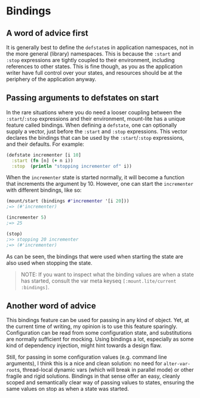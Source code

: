 # Bindings

## A word of advice first

It is generally best to define the `defstate`s in application namespaces, not in the more general (library) namespaces.
This is because the `:start` and `:stop` expressions are tightly coupled to their environment, including references to other states.
This is fine though, as you as the application writer have full control over your states, and resources should be at the periphery of the application anyway.

## Passing arguments to defstates on start

In the rare situations where you do need a looser coupling between the `:start`/`:stop` expressions and their environment, mount-lite has a unique feature called bindings.
When defining a `defstate`, one can optionally supply a vector, just before the `:start` and `:stop` expressions.
This vector declares the bindings that can be used by the `:start`/`:stop` expressions, and their defaults.
For example:

```clj
(defstate incrementer [i 10]
  :start (fn [n] (+ n i))
  :stop  (println "stopping incrementer of" i))
```

When the `incrementer` state is started normally, it will become a function that increments the argument by 10.
However, one can start the `incrementer` with different bindings, like so:

```clj
(mount/start (bindings #'incrementer '[i 20]))
;=> (#'incrementer)

(incrementer 5)
;=> 25

(stop)
;>> stopping 20 incrementer
;=> (#'incrementer)
```

As can be seen, the bindings that were used when starting the state are also used when stopping the state.

> NOTE: If you want to inspect what the binding values are when a state has started, consult the var meta keyseq `[:mount.lite/current :bindings]`.

## Another word of advice

This bindings feature can be used for passing in any kind of object.
Yet, at the current time of writing, my opinion is to use this feature sparingly.
Configuration can be read from some configuration state, and substitutions are normally sufficient for mocking.
Using bindings a lot, especially as some kind of dependency injection, might hint towards a design flaw.

Still, for passing in some configuration values (e.g. command line arguments), I think this is a nice and clean solution: no need for `alter-var-root`s, thread-local dynamic vars (which will break in parallel mode) or other fragile and rigid solutions.
Bindings in that sense offer an easy, cleanly scoped and semantically clear way of passing values to states, ensuring the same values on stop as when a state was started.
